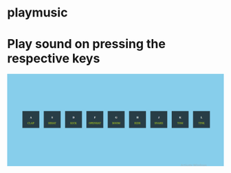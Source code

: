 # playmusic

# Play sound on pressing the respective keys 
![alt text](https://github.com/santosh-kumar9493/playmusic/blob/main/screenshot.PNG)

